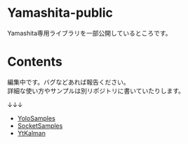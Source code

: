 # Yamashita-public

Yamashita専用ライブラリを一部公開しているところです。  

# Contents
編集中です。バグなどあれば報告ください。  
詳細な使い方やサンプルは別リポジトリに書いていたりします。  
  
  ↓↓↓
  
* [YoloSamples](https://github.com/husty530/YoloSamples)  
* [SocketSamples](https://github.com/husty530/SocketSamples)  
* [YtKalman](https://github.com/husty530/YtKalman)  
